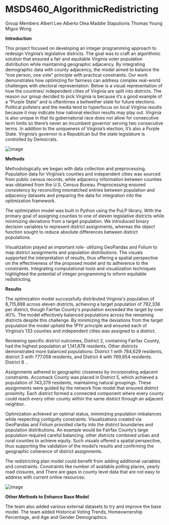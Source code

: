 # MSDS460_AlgorithmicRedistricting

Group Members
Albert Lee
Alberto Olea
Maddie Stapulionis
Thomas Young
Migus Wong

**Introduction**

This project focused on developing an integer programming approach to redesign Virginia’s legislative districts. The goal was to craft an algorithmic solution that ensured a fair and equitable Virginia voter population distribution while maintaining geographic adjacency. By integrating demographic data with county adjacency, the model aimed to balance the “one person, one vote” principle with practical constraints. Our work demonstrates how optimizing for fairness can address complex real-world challenges with electoral representation. Below is a visual representation of how the countries/ independent cities of Virginia are split into districts. The reason our group decided to pick Virginia is because it’s a good example of a “Purple State” and is oftentimes a bellwether state for future elections. Political pollsters and the media tend to hyperfocus on local Virginia results because it may indicate how national election results may play out. Virginia is also unique in that its gubernatorial race does not allow for consecutive term limits so there’s never an incumbent governor serving two consecutive terms. In addition to the uniqueness of Virginia’s election, it’s also a Purple State. Virginia’s governor is a Republican but the state legislature is controlled by Democrats.


![image](https://github.com/user-attachments/assets/bb1813bb-2b98-4997-a182-d527568a42a7)

**Methods**

Methodologically we began with data collection and preprocessing. Population data for Virginia’s counties and independent cities was sourced from public census records, while adjacency information between counties was obtained from the U.S. Census Bureau. Preprocessing ensured consistency by reconciling mismatched entries between population and adjacency datasets and preparing the data for integration into the optimization framework.

The optimization model was built in Python using the PuLP library, With the primary goal of assigning counties to one of eleven legislative districts while minimizing deviations from a target population. We introduced binary decision variables to represent district assignments, whereas the object function sought to reduce absolute differences between district populations. 

Visualization played an important role- utilizing GeoPandas and Folium to map district assignments and population distributions. The visuals supported the interpretation of results, thus offering a spatial perspective on the effectiveness of the proposed model and its adherence to the constraints. Integrating computational tools and visualization techniques highlighted the potential of integer programming to inform equitable redistricting. 

**Results**

The optimization model successfully distributed Virginia's population of 8,715,698 across eleven districts, achieving a target population of 792,336 per district, though Fairfax County's population exceeded the target by over 40%. The model effectively balanced populations across the remaining districts despite this challenge. By minimizing the deviations from the target population the model upheld the 1P1V principle and ensured each of Virginia’s 133 counties and independent cities was assigned to a district. 

Reviewing specific district outcomes, District 2, containing Fairfax County, had the highest population at 1,141,878 residents. Other districts demonstrated more balanced populations: District 1 with 784,629 residents, district 3 with 777.058 residents, and District 4 with 789,654 residents. District 8 ..

Assignments adhered to geographic closeness by incorporating adjacent constraints. Accomack County was placed in District 5, which achieved a population of 743,379 residents, maintaining natural groupings. These assignments were guided by the network flow model that ensured district proximity. Each district formed a connected component where every county could reach every other county within the same district through an adjacent neighbor.

Optimization achieved an optimal status, minimizing population imbalances while respecting contiguity constraints. Visualizations created via GeoPandas and Folium provided clarity into the district boundaries and population distributions. An example would be Fairfax County’s large population required careful balancing; other districts combined urban and rural counties to achieve equity. Such visuals offered a spatial perspective, thus supporting the validation of the model’s results and confirming the geographic coherence of district assignments.

The redistricting plan model could benefit from adding additional variables and constraints. Constraints like number of available polling places, yearly road closures, and  There are gaps in county level data that are not easy to address with current online resources.


![image](https://github.com/user-attachments/assets/533bf4ec-1cad-440d-a90b-a713ac3eda33)

**Other Methods to Enhance Base Model**

The team also added various external datasets to try and improve the base model. The team added Historical Voting Trends, Homeownership Percentage, and Age and Gender Demographics.

